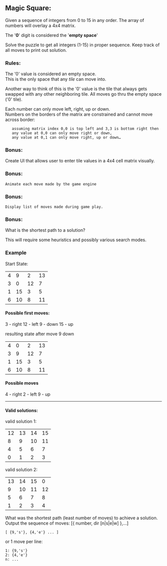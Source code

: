## Magic Square:

   Given a sequence of integers from 0 to 15 in any order.
   The array of numbers will overlay a 4x4 matrix.

   The '**0**' digit is considered the '**empty space**'

   Solve the puzzle to get all integers (1-15) in proper sequence.
   Keep track of all moves to print out solution.  

### Rules:
   The '0' value is considered an empty space.  
   This is the only space that any _tile_ can move into.

   Another way to think of this is the '0' value is the tile that always gets swapped with any other neighboring tile.
   All moves go thru the empty space ('0' tile).

   Each number can only move left, right, up or down.  
   Numbers on the borders of the matrix are constrained and cannot move across border:

       assuming matrix index 0,0 is top left and 3,3 is bottom right then
       any value at 0,0 can only move right or down, 
       any value at 0,1 can only move right, up or down…

### Bonus:

   Create UI that allows user to enter tile values in a 4x4 cell matrix visually.

### Bonus:

    Animate each move made by the game engine

### Bonus:

    Display list of moves made during game play.   

### Bonus:

   What is the shortest path to a solution?

   This will require some heuristics and possibly various search modes.


### Example

Start State:

|   |   |   |   |
|---|---|---|---|
| 4 | 9 | 2 | 13|
| 3 | 0 | 12| 7 |
| 1 | 15| 3 | 5 |
| 6 | 10| 8 | 11|

#### Possible first moves:
3 - right
12 - left
9 - down
15 - up

resulting state after move 9 down

|   |   |   |   |
|---|---|---|---|
| 4 | 0 | 2 | 13|
| 3 | 9 | 12| 7 |
| 1 | 15| 3 | 5 |
| 6 | 10| 8 | 11|

#### Possible moves
4 - right
2 - left
9 - up

----
#### Valid solutions:

valid solution 1:

|   |   |   |   |
|---|---|---|---|
| 12| 13| 14| 15|
| 8 | 9 | 10| 11|
| 4 | 5 | 6 | 7 |
| 0 | 1 | 2 | 3 |

valid solution 2:

|   |   |   |   |
|---|---|---|---|
| 13| 14| 15| 0 |
| 9 | 10| 11| 12|
| 5 | 6 | 7 | 8 |
| 1 | 2 | 3 | 4 |

What was the shortest path (least number of moves) to achieve a solution.
Output the sequence of moves: [{ number, dir [n|s|e|w] },...]

```
[ {9,'s'}, {4,'e'} ... ]
```

or 1 move per line:
```
1: {9,'s'}
2: {4,'e'} 
n: ...
 ```
